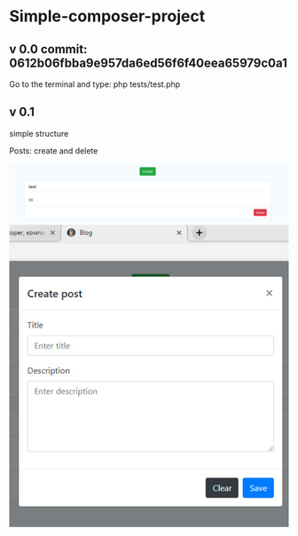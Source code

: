 # Simple-composer-project

## v 0.0 commit: 0612b06fbba9e957da6ed56f6f40eea65979c0a1

Go to the terminal and type:
php tests/test.php

## v 0.1

simple structure

Posts:
create and delete

![](https://github.com/Loafer19/Simple-composer-project/blob/master/public/img/screenshot/main_page_12.6.2019.jpg)
![](https://github.com/Loafer19/Simple-composer-project/blob/master/public/img/screenshot/create_post_modal_12.6.2019.jpg)
